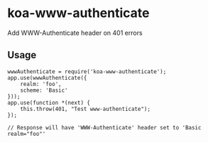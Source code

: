 koa-www-authenticate
====================

Add WWW-Authenticate header on 401 errors

## Usage

```
wwwAuthenticate = require('koa-www-authenticate');
app.use(wwwAuthenticate({
	realm: 'foo',
	scheme: 'Basic'
}));
app.use(function *(next) {
	this.throw(401, "Test www-authenticate");
});

// Response will have 'WWW-Authenticate' header set to 'Basic realm="foo"'

```

